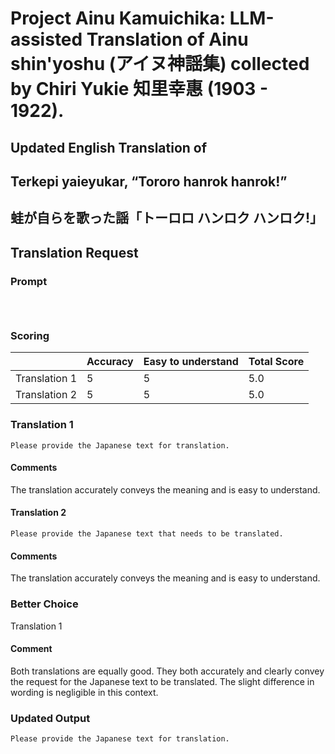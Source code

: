# Project Ainu Kamuichika: LLM-assisted Translation of Ainu shin'yoshu (アイヌ神謡集) collected by Chiri Yukie 知里幸惠 (1903 - 1922).

## Updated English Translation of

## Terkepi yaieyukar, “Tororo hanrok hanrok!” 
## 蛙が自らを歌った謡「トーロロ ハンロク ハンロク!」
## Translation Request

### Prompt 
```



```

### Scoring

|               | Accuracy | Easy to understand |  Total Score |
| ------------- | -------- | ------------------ | ------------ | 
| Translation 1 | 5 | 5 |  5.0 |
| Translation 2 | 5 | 5 |  5.0 |

### Translation 1
```
Please provide the Japanese text for translation.
```
#### Comments
The translation accurately conveys the meaning and is easy to understand.

#### Translation 2
```
Please provide the Japanese text that needs to be translated.
```
#### Comments
The translation accurately conveys the meaning and is easy to understand.

### Better Choice
Translation 1
#### Comment
Both translations are equally good. They both accurately and clearly convey the request for the Japanese text to be translated. The slight difference in wording is negligible in this context.

### Updated Output
```
Please provide the Japanese text for translation.
```

